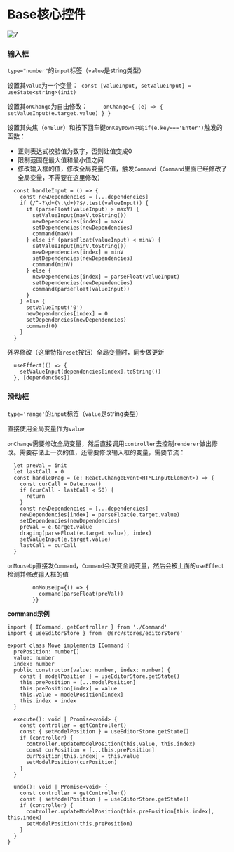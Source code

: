 # Base核心控件



![7](D:\note\前端\实习\src\7.png)



### 输入框

`type="number"`的`input`标签（`value`是string类型）

设置其`value`为一个变量：` const [valueInput, setValueInput] = useState<string>(init)`

设置其`onChange`为自由修改：`     onChange={ (e) => { setValueInput(e.target.value) } }`

设置其失焦（`onBlur`）和按下回车键`onKeyDown中的if(e.key==='Enter')`触发的函数：

- 正则表达式校验值为数字，否则让值变成0
- 限制范围在最大值和最小值之间
- 修改输入框的值，修改全局变量的值，触发`Command`（`Command`里面已经修改了全局变量，不需要在这里修改）

```tsx
  const handleInput = () => {
    const newDependencies = [...dependencies]
    if (/^-?\d+(\.\d+)?$/.test(valueInput)) {
      if (parseFloat(valueInput) > maxV) {
        setValueInput(maxV.toString())
        newDependencies[index] = maxV
        setDependencies(newDependencies)
        command(maxV)
      } else if (parseFloat(valueInput) < minV) {
        setValueInput(minV.toString())
        newDependencies[index] = minV
        setDependencies(newDependencies)
        command(minV)
      } else {
        newDependencies[index] = parseFloat(valueInput)
        setDependencies(newDependencies)
        command(parseFloat(valueInput))
      }
    } else {
      setValueInput('0')
      newDependencies[index] = 0
      setDependencies(newDependencies)
      command(0)
    }
  }
```

外界修改（这里特指`reset`按钮）全局变量时，同步做更新

```tsx
  useEffect(() => {
    setValueInput(dependencies[index].toString())
  }, [dependencies])
```



### 滑动框

`type='range'`的`input`标签（`value`是string类型）

直接使用全局变量作为`value`

`onChange`需要修改全局变量，然后直接调用`controller`去控制`renderer`做出修改。需要存储上一次的值，还需要修改输入框的变量，需要节流：

```tsx
  let preVal = init
  let lastCall = 0
  const handleDrag = (e: React.ChangeEvent<HTMLInputElement>) => {
    const curCall = Date.now()
    if (curCall - lastCall < 50) {
      return
    }
    const newDependencies = [...dependencies]
    newDependencies[index] = parseFloat(e.target.value)
    setDependencies(newDependencies)
    preVal = e.target.value
    draging(parseFloat(e.target.value), index)
    setValueInput(e.target.value)
    lastCall = curCall
  }
```

`onMouseUp`直接发`Command`，`Command`会改变全局变量，然后会被上面的`useEffect`检测并修改输入框的值

```tsx
        onMouseUp={() => {
          command(parseFloat(preVal))
        }}
```





**command示例**

```tsx
import { ICommand, getController } from './Command'
import { useEditorStore } from '@src/stores/editorStore'

export class Move implements ICommand {
  prePosition: number[]
  value: number
  index: number
  public constructor(value: number, index: number) {
    const { modelPosition } = useEditorStore.getState()
    this.prePosition = [...modelPosition]
    this.prePosition[index] = value
    this.value = modelPosition[index]
    this.index = index
  }

  execute(): void | Promise<void> {
    const controller = getController()
    const { setModelPosition } = useEditorStore.getState()
    if (controller) {
      controller.updateModelPosition(this.value, this.index)
      const curPosition = [...this.prePosition]
      curPosition[this.index] = this.value
      setModelPosition(curPosition)
    }
  }

  undo(): void | Promise<void> {
    const controller = getController()
    const { setModelPosition } = useEditorStore.getState()
    if (controller) {
      controller.updateModelPosition(this.prePosition[this.index], this.index)
      setModelPosition(this.prePosition)
    }
  }
}

```

